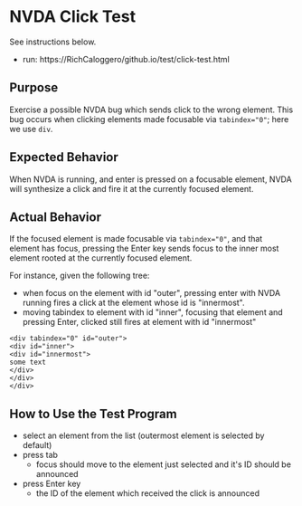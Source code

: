 # NVDA Click Test

See instructions below.

- run: https://RichCaloggero/github.io/test/click-test.html


## Purpose

Exercise a possible NVDA bug which sends click to the wrong element.
This bug occurs when clicking elements made focusable via `tabindex="0"`; here we use `div`.


## Expected Behavior
When NVDA is running, and enter is pressed on a focusable element, NVDA will synthesize a click and fire it at the currently focused element.

## Actual Behavior

If the focused element is made focusable via `tabindex="0"`, and that element has focus, pressing the Enter key sends focus to the inner most element rooted at the currently focused element.

For instance, given the following tree:
- when focus on the element with id "outer", pressing enter with NVDA running fires a click at the element whose id is "innermost".
- moving tabindex to element with id "inner", focusing that element and pressing Enter, clicked still fires at element with id "innermost"

```
<div tabindex="0" id="outer">
<div id="inner">
<div id="innermost">
some text
</div>
</div>
</div>
```

## How to Use the Test Program

- select an element from the list (outermost element is selected by default)
- press tab
   + focus should move to the element just selected and it's ID  should be announced
- press Enter key
   + the ID of the element which received the click is announced
